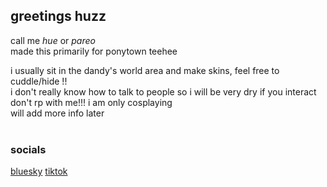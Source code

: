 ## greetings huzz
call me *hue* or *pareo*<br/>
made this primarily for ponytown teehee

i usually sit in the dandy's world area and make skins, feel free to cuddle/hide !!<br/>
i don't really know how to talk to people so i will be very dry if you interact<br/>
don't rp with me!!! i am only cosplaying<br/>
will add more info later<br/>
<br/>
### socials
[bluesky](https://bsky.app/profile/snowclowne.bsky.social) [tiktok](https://www.tiktok.com/@frutapastel)
